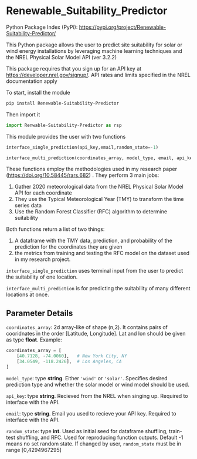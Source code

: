 # Renewable_Suitability_Predictor

Python Package Index (PyPi): https://pypi.org/project/Renewable-Suitability-Predictor/

This Python package allows the user to predict site suitability for solar or wind energy installations by leveraging machine learning techniques and the NREL Physical Solar Model API (ver 3.2.2)

This package requires that you sign up for an API key at https://developer.nrel.gov/signup/. API rates and limits specified in the NREL documentation apply 

To start, install the module  

```sh 
pip install Renewable-Suitability-Predictor
```

Then import it 
```python
import Renwable-Suitability-Predictor as rsp
```

This module provides the user with two functions 
```python
interface_single_prediction(api_key,email,random_state=-1)

interface_multi_prediction(coordinates_array, model_type, email, api_key, random_state=-1)
```
These functions employ the methodologies used in my research paper (https://doi.org/10.58445/rars.682) . They perform 3 main jobs:
1. Gather 2020 meteorological data from the NREL Physical Solar Model API for each coordinate
2. They use the Typical Meteorological Year (TMY) to transform the time series data
3. Use the Random Forest Classifier (RFC) algorithm to determine suitability

Both functions return a list of two things: 
1. A dataframe with the TMY data, prediction, and probability of the prediction for the coordinates they are given 
2. the metrics from training and testing the RFC model on the dataset used in my research project.


```interface_single_prediction``` uses terminal input from the user to predict the suitability of one location.

```interface_multi_prediction``` is for predicting the suitability of many different locations at once. 




## Parameter Details
```coordinates_array```: 2d array-like of shape (n,2). It contains pairs of cooridnates in the order [Latitude, Longitude]. Lat and lon should be given as type **float**.
Example:
```python
coordinates_array = [
    [40.7128, -74.0060],   # New York City, NY
    [34.0549, -118.2426],  # Los Angeles, CA
]
```

```model_type```: type **string**. Either ```'wind'``` or ```'solar'```. Specifies desired prediction type and whether the solar model or wind model should be used.

```api_key```: type **string**. Recieved from the NREL when singing up. Required to interface with the API.

```email```: type **string**. Email you used to recieve your API key. Required to interface with the API.

```random_state```: type **int**. Used as initial seed for dataframe shuffling, train-test shuffling, and RFC. Used for reproducing function outputs. Default -1 means no set random state. If changed by user, ```random_state``` must be in range [0,4294967295]
